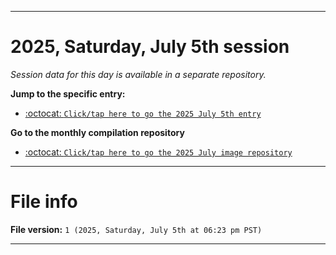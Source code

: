 
***

# 2025, Saturday, July 5th session

_Session data for this day is available in a separate repository._

**Jump to the specific entry:**

- [:octocat: `Click/tap here to go the 2025 July 5th entry`](https://github.com/seanpm2001/SeansLifeArchive_Images_ModernSmurfsVillage_Y2025_V7/tree/SeansLifeArchive_ModernSmurfsVillage_Y2025_V7_Main-dev/2025/07_July/05/)

**Go to the monthly compilation repository**

- [:octocat: `Click/tap here to go the 2025 July image repository`](https://github.com/seanpm2001/SeansLifeArchive_Images_ModernSmurfsVillage_Y2025_V7/)

***

# File info

**File version:** `1 (2025, Saturday, July 5th at 06:23 pm PST)`

***
